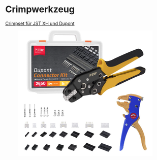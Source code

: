 # Crimpwerkzeug

[Crimpset für JST XH und Dupont](https://www.youtube.com/redirect?event=video\_description\&redir\_token=QUFFLUhqbjlzV1R0Q1JlTVBRYnVkWVMzSnRsbjFUNEt2UXxBQ3Jtc0ttSWNqVUlwY0k3R0FYc2JRZHpwak9tWUR4RUJsclp4WDA5cDdnNnA5dXJrT2xVQkFSUlRTQVhoZ21hbmpxdWtMc0w0cGVKdmh1Qzlla2YyZUVqeWpvMWdHTTZ0Q29mRjhVVDcyYVhsSjhJcjVKX3c4MA\&q=https%3A%2F%2Famzn.to%2F3PFm8h5\&v=gSbswjLxbUg)

<figure><img src="../../../../../../../.gitbook/assets/444.PNG" alt=""><figcaption></figcaption></figure>

